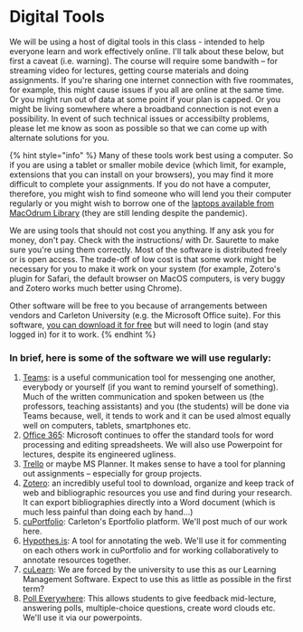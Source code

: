 # Digital Tools

We will be using a host of digital tools in this class -  intended to help everyone learn and work effectively online. I'll talk about these below, but first a caveat \(i.e. warning\). The course will require some bandwith – for streaming video for lectures, getting course materials and doing assignments. If you're sharing one internet connection with five roommates, for example, this might cause issues if you all are online at the same time. Or you might run out of data at some point if your plan is capped. Or you might be living somewhere where a broadband connection is not even a possibility. In event of such technical issues or accessibilty problems, please let me know as soon as possible so that we can come up with alternate solutions for you. 

{% hint style="info" %}
Many of these tools work best using a computer. So if you are using a tablet or smaller mobile device \(which limit, for example, extensions that you can install on your browsers\), you may find it more difficult to complete your assignments. If you do not have a computer, therefore, you might wish to find someone who will lend you their computer regularly or you might wish to borrow one of the [laptops available from MacOdrum Library](https://library.carleton.ca/services/laptops) \(they are still lending despite the pandemic\). 

We are using tools that should not cost you anything. If any ask you for money, don't pay. Check with the instructions/ with Dr. Saurette to make sure you're using them correctly. Most of the software is distributed freely or is open access. The trade-off of low cost is that some work might be necessary for you to make it work on your system \(for example, Zotero's plugin for Safari, the default browser on MacOS computers, is very buggy and Zotero works much better using Chrome\). 

Other software will be free to you because of arrangements between vendors and Carleton University \(e.g. the Microsoft Office suite\). For this software, [you can download it for free](https://carleton.ca/its/ms-offer-students/) but will need to login \(and stay logged in\) for it to work. 
{% endhint %}

### In brief, here is some of the software we will use regularly:

1. [Teams](teams/): is a useful communication tool for messenging one another, everybody or yourself \(if you want to remind yourself of something\). Much of the written communication and spoken between us \(the professors, teaching assistants\) and you \(the students\) will be done via Teams because, well, it tends to work and it can be used almost equally well on computers, tablets, smartphones etc. 
2. [Office 365](ms-office-365.md): Microsoft continues to offer the standard tools for word processing and editing spreadsheets. We will also use Powerpoint for lectures, despite its engineered ugliness. 
3. [Trello](trello.md) or maybe MS Planner. It makes sense to have a tool for planning out assignments – especially for group projects. 
4. [Zotero](zotero.md): an incredibly useful tool to  download, organize and keep track of web and bibliographic resources you use and find during your research. It can export bibliographies directly into a Word document \(which is much less painful than doing each by hand...\) 
5. [cuPortfolio](cuportfolio.md): Carleton's Eportfolio platform. We'll post much of our work here. 
6. [Hypothes.is](hypothes.is.md): A tool for annotating the web. We'll use it for commenting on each others work in cuPortfolio and for working collaboratively to annotate resources together. 
7. [cuLearn](culearn.md): We are forced by the university to use this as our Learning Management Software. Expect to use this as little as possible in the first term?
8. [Poll Everywhere](poll-everywhere.md):  This allows students to give feedback mid-lecture, answering polls, multiple-choice questions, create word clouds etc. We'll use it via our powerpoints. 

